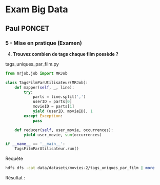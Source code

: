 # Exam Big Data
## Paul PONCET

### 5 - Mise en pratique (Examen)

4. **Trouvez combien de tags chaque film possède ?**

tags_uniques_par_film.py
```python
from mrjob.job import MRJob

class TagsFilmParUtilisateur(MRJob):
    def mapper(self, _, line):
        try:
            parts = line.split(',')
            userID = parts[0]
            movieID = parts[1]
            yield (userID, movieID), 1
        except Exception:
            pass

    def reducer(self, user_movie, occurrences):
        yield user_movie, sum(occurrences)

if __name__ == '__main__':
    TagsFilmParUtilisateur.run()
```

Requête
```bash
hdfs dfs -cat data/datasets/movies-2/tags_uniques_par_film | more
```

Résultat :
```bash
```
